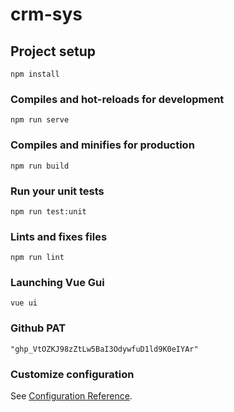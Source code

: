 # crm-sys

## Project setup
```
npm install
```

### Compiles and hot-reloads for development
```
npm run serve
```

### Compiles and minifies for production
```
npm run build
```

### Run your unit tests
```
npm run test:unit
```

### Lints and fixes files
```
npm run lint
```

### Launching Vue Gui
```
vue ui
```

### Github PAT
```
"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"
```

### Customize configuration
See [Configuration Reference](https://cli.vuejs.org/config/).
